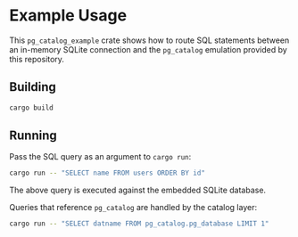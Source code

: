 # Example Usage

This `pg_catalog_example` crate shows how to route SQL statements between an in-memory SQLite
connection and the `pg_catalog` emulation provided by this repository.

## Building

```bash
cargo build
```

## Running

Pass the SQL query as an argument to `cargo run`:

```bash
cargo run -- "SELECT name FROM users ORDER BY id"
```

The above query is executed against the embedded SQLite database.

Queries that reference `pg_catalog` are handled by the catalog layer:

```bash
cargo run -- "SELECT datname FROM pg_catalog.pg_database LIMIT 1"
```

